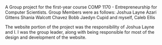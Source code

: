 A Group project for the first-year course COMP 1170 - Entrepreneurship for Computer Scientists.
Group Members were as follows:
  Joshua Layne
  Azari Gittens
  Shania Walcott
  Chavez Bobb
  Jaedyn Cupid
  and myself, Caleb Ellis

The website portion of the project was the responsibility of Joshua Layne and I.
I was the group leader, along with being responsible for most of the design and development of the website.
